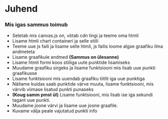 # Juhend

### Mis igas sammus toimub

- Seletab mis canvas.js on, võtab cdn lingi ja teeme oma htmli
- Lisame htmli chart containeri ja selle stiili
- Teeme uue js faili ja lisame selle htmli, js failis loome algse graafiku ilma andmeteta
- Lisame graafikule andmed **(Sammus on ülesanne)**
- Lisame htmli formi koos stiiliga uute punktide lisamiseks
- Muudame graafiku sirgeks ja lisame funktsiooni mis lisab uue punkti graafikusse
- Lisame funktsiooni mis uuendab graafiku tiitlit iga uue punktiga
- Näitame kuidas saab punktide värve muuta, lisame funktsiooni, mis värvib viimase lisatud punkti punaseks
- **(Koug samm pmst ül)** Lisame funktsiooni, mis lisab ise iga sekundi tagant uue punkti.
- Muudame joone värvi ja lisame uue joone graafile.
- Kuvame välja peale vajutatud punkti info
